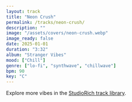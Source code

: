 ```yaml
---
layout: track
title: "Neon Crush"
permalink: /tracks/neon-crush/
description: ""
image: "/assets/covers/neon-crush.webp"
image_ready: false
date: 2025-01-01
duration: "3:32"
album: "Stranger Vibes"
mood: ["Chill"]
genre: ["lo-fi", "synthwave", "chillwave"]
bpm: 90
key: "C"
---
```


Explore more vibes in the [StudioRich track library](/tracks/).
